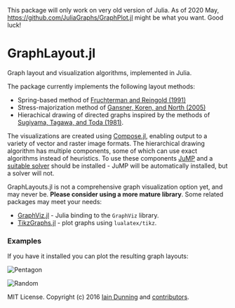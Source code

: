 This package will only work on very old version of Julia.
As of 2020 May, https://github.com/JuliaGraphs/GraphPlot.jl might be what you want.
Good luck!

# GraphLayout.jl

Graph layout and visualization algorithms, implemented in Julia.

The package currently implements the following layout methods:

* Spring-based method of [Fruchterman and Reingold (1991)](https://scholar.google.com/scholar?q=Graph+Drawing+by+Force+Directed+Placement)
* Stress-majorization method of [Gansner, Koren, and North (2005)](https://scholar.google.com/scholar?hl=en&q=Graph+Drawing+by+Stress+Majorization)
* Hierachical drawing of directed graphs inspired by the methods of [Sugiyama, Tagawa, and Toda (1981)](https://scholar.google.com/scholar?q=Methods+for+visual+understanding+of+hierarchical+system+structures).

The visualizations are created using [Compose.jl](https://github.com/dcjones/Compose.jl), enabling output to a variety of vector and raster image formats. The hierarchical drawing algorithm has multiple components, some of which can use exact algorithms instead of heuristics. To use these components [JuMP](https://github.com/JuliaOpt/JuMP.jl) and a [suitable solver](http://juliaopt.org) should be installed - JuMP will be automatically installed, but a solver will not.

GraphLayouts.jl is not a comprehensive graph visualization option yet, and may never be. **Please consider using a more mature library**. Some related packages may meet your needs:
* [GraphViz.jl](https://github.com/Keno/GraphViz.jl) - Julia binding to the `GraphViz` library.
* [TikzGraphs.jl](https://github.com/sisl/TikzGraphs.jl) - plot graphs using `lualatex/tikz`.

### Examples

If you have it installed you can plot the resulting graph layouts:

![Pentagon](https://rawgit.com/IainNZ/GraphLayout.jl/master/test/pentagon.svg)

![Random](https://rawgit.com/IainNZ/GraphLayout.jl/master/test/tree.svg)

MIT License. Copyright (c) 2016 [Iain Dunning](http://iaindunning.com) and [contributors](https://github.com/IainNZ/GraphLayout.jl/graphs/contributors).
